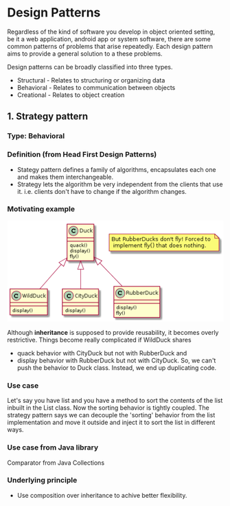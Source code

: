 # Design Patterns

Regardless of the kind of software you develop in object oriented setting, be it a web application, android app or system software, there are some common patterns of problems that arise repeatedly. Each design pattern aims to provide a general solution to a these problems.

Design patterns can be broadly classified into three types.
  - Structural - Relates to structuring or organizing data
  - Behavioral - Relates to communication between objects 
  - Creational - Relates to object creation
  
## 1. Strategy pattern

### Type: Behavioral

### Definition (from Head First Design Patterns)
  - Stategy pattern defines a family of algorithms, encapsulates each one and makes them interchangeable.
  - Strategy lets the algorithm be very independent from the clients that use it. i.e. clients don't have to change if the algorithm changes.

### Motivating example
![The Duck Example](strategy.png)

Although **inheritance** is supposed to provide reusability, it becomes overly restrictive. Things become really complicated if WildDuck shares 
  - quack behavior with CityDuck but not with RubberDuck and 
  - display behavior with RubberDuck but not with CityDuck.
So, we can't push the behavior to Duck class. Instead, we end up duplicating code.
  
### Use case
Let's say you have list and you have a method to sort the contents of the list inbuilt in the List class. Now the sorting behavior is tightly coupled. The strategy pattern says we can decouple the 'sorting' behavior from the list implementation and move it outside and inject it to sort the list in different ways.

### Use case from Java library
Comparator from Java Collections

### Underlying principle
  - Use composition over inheritance to achive better flexibility.

###
